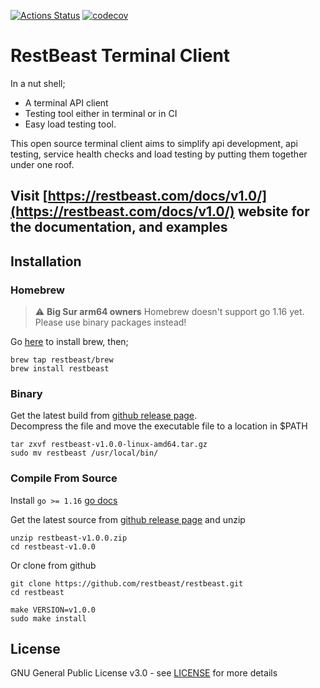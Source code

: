 [![Actions Status](https://github.com/restbeast/restbeast/workflows/ci/badge.svg)](https://github.com/restbeast/restbeast/actions)
[![codecov](https://codecov.io/gh/restbeast/restbeast/branch/master/graph/badge.svg)](https://codecov.io/gh/restbeast/restbeast)

# RestBeast Terminal Client
In a nut shell;
- A terminal API client
- Testing tool either in terminal or in CI
- Easy load testing tool.

This open source terminal client aims to simplify api development, api testing, service health checks and load testing by putting them together under one roof.

## Visit [https://restbeast.com/docs/v1.0/](https://restbeast.com/docs/v1.0/) website for the documentation, and examples

## Installation

### Homebrew

> :warning: **Big Sur arm64 owners** Homebrew doesn't support go 1.16 yet. Please use binary packages instead!

Go [here](https://brew.sh/) to install brew, then; 

```shell
brew tap restbeast/brew
brew install restbeast
```

### Binary
Get the latest build from [github release page](https://github.com/restbeast/restbeast/releases/latest).     
Decompress the file and move the executable file to a location in $PATH

```shell
tar zxvf restbeast-v1.0.0-linux-amd64.tar.gz
sudo mv restbeast /usr/local/bin/
```

### Compile From Source
Install `go >= 1.16` [go docs](https://golang.org/doc/install)

Get the latest source from [github release page](https://github.com/restbeast/restbeast/releases/latest) and unzip
```shell
unzip restbeast-v1.0.0.zip
cd restbeast-v1.0.0
```

Or clone from github
```shell
git clone https://github.com/restbeast/restbeast.git
cd restbeast
```

```shell
make VERSION=v1.0.0
sudo make install
```

## License

GNU General Public License v3.0 - see [LICENSE](LICENSE) for more details
